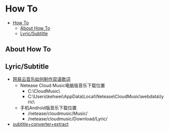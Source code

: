 # How To

- [How To](#how-to)
  - [About How To](#about-how-to)
  - [Lyric/Subtitle](#lyricsubtitle)

## About How To

## Lyric/Subtitle

- [网易云音乐如何制作双语歌词](https://www.cnblogs.com/BensonLaur/p/12605081.html)
  - Netease Cloud Music电脑版音乐下载位置
    - C:\CloudMusic\
    - C:\Users\kehwei\AppData\Local\Netease\CloudMusic\webdata\lyric\
  - 手机Android版音乐下载位置
    - /netease/cloudmusic/Music/
    - /netease/cloudmusic/Download/Lyric/
- [subtitle+converter+extract](http://arctime.cn/)
